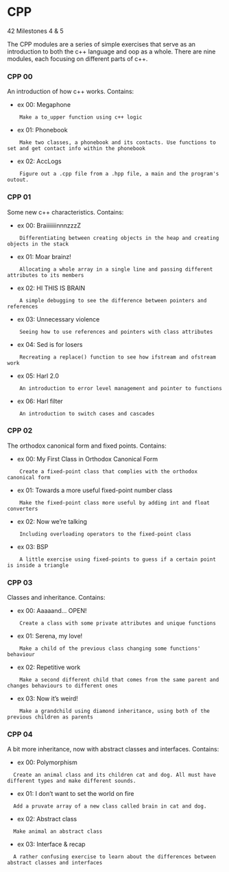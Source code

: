 # CPP
42 Milestones 4 &amp; 5


The CPP modules are a series of simple exercises that serve as an introduction to both the c++ language and oop as a whole. There are nine modules, each focusing on different parts of c++.



### CPP 00
An introduction of how c++ works. Contains:
- ex 00: Megaphone
```
	Make a to_upper function using c++ logic
```
- ex 01: Phonebook
```
	Make two classes, a phonebook and its contacts. Use functions to set and get contact info within the phonebook
```
- ex 02: AccLogs
```
	Figure out a .cpp file from a .hpp file, a main and the program's outout.
```



### CPP 01
Some new c++ characteristics. Contains:
- ex 00: BraiiiiiiinnnzzzZ
```
	Differentiating between creating objects in the heap and creating objects in the stack
```
- ex 01: Moar brainz!
```
	Allocating a whole array in a single line and passing different attributes to its members
```
- ex 02: HI THIS IS BRAIN
```
	A simple debugging to see the difference between pointers and references
```
- ex 03: Unnecessary violence
```
	Seeing how to use references and pointers with class attributes
```
- ex 04: Sed is for losers
```
	Recreating a replace() function to see how ifstream and ofstream work
```
- ex 05: Harl 2.0
```
	An introduction to error level management and pointer to functions	
```
- ex 06: Harl filter
```
	An introduction to switch cases and cascades
```



### CPP 02
The orthodox canonical form and fixed points. Contains:
- ex 00: My First Class in Orthodox Canonical Form
```
	Create a fixed-point class that complies with the orthodox canonical form
```
- ex 01: Towards a more useful fixed-point number class
```
	Make the fixed-point class more useful by adding int and float converters
```
- ex 02: Now we’re talking
```
	Including overloading operators to the fixed-point class
```
- ex 03: BSP
```
	A little exercise using fixed-points to guess if a certain point is inside a triangle
```



### CPP 03
Classes and inheritance. Contains:
- ex 00: Aaaaand... OPEN!
```
	Create a class with some private attributes and unique functions
```
- ex 01: Serena, my love!
```
	Make a child of the previous class changing some functions' behaviour
```
- ex 02:  Repetitive work
```
	Make a second different child that comes from the same parent and changes behaviours to different ones
```
- ex 03: Now it’s weird!
```
	Make a grandchild using diamond inheritance, using both of the previous children as parents
```



### CPP 04
A bit more inheritance, now with abstract classes and interfaces. Contains:
- ex 00: Polymorphism
```
  Create an animal class and its children cat and dog. All must have different types and make different sounds.
```
- ex 01:  I don’t want to set the world on fire
```
  Add a pruvate array of a new class called brain in cat and dog.
```
- ex 02: Abstract class
```
  Make animal an abstract class  
```
- ex 03: Interface & recap
```
  A rather confusing exercise to learn about the differences between abstract classes and interfaces
```